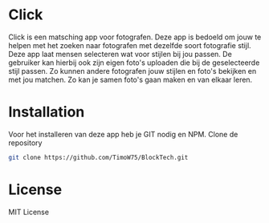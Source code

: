 # Click

Click is een matsching app voor fotografen. Deze app is bedoeld om jouw te helpen met het zoeken naar fotografen met dezelfde
soort fotografie stijl. Deze app laat mensen selecteren wat voor stijlen bij jou passen. De gebruiker kan hierbij ook zijn
eigen foto's uploaden die bij de geselecteerde stijl passen. Zo kunnen andere fotografen jouw stijlen en foto's bekijken
en met jou matchen. Zo kan je samen foto's gaan maken en van elkaar leren.


# Installation
Voor het installeren van deze app heb je GIT nodig en NPM. 
Clone de repository
```bash
git clone https://github.com/TimoW75/BlockTech.git
```


# License
MIT License